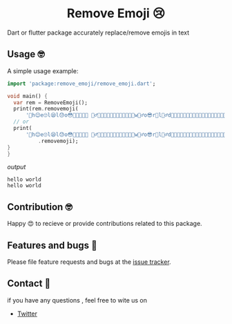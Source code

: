 <h1 align="center"> Remove Emoji 😢</h1>

Dart or flutter package accurately replace/remove emojis in text 

## Usage 🤓

A simple usage example:

```dart
import 'package:remove_emoji/remove_emoji.dart';

void main() {
  var rem = RemoveEmoji();
  print(rem.removemoji(
      '🤣h😌e🙄l😪l😓o😳🤔👨‍🦰🤶🏿 🧝‍♂️🍝🥘🌯🍦🥂🥂🎂🍰🧁🍨🍧😁w🤷‍♂️o😎r🤪l🤦‍♂️d🐸🤑😆😖🎉🍾🤟🤩😢🐭😡😍📧😄😔😇🧐😈🙁🤓🙂🥱'));
  // or
  print(
      '🤣h😌e🙄l😪l😓o😳🤔👨‍🦰🤶🏿 🧝‍♂️🍝🥘🌯🍦🥂🥂🎂🍰🧁🍨🍧😁w🤷‍♂️o😎r🤪l🤦‍♂️d🐸🤑😆😖🎉🍾🤟🤩😢🐭😡😍📧😄😔😇🧐😈🙁🤓🙂🥱'
          .removemoji);
}
}
```
*output*

```
hello world
hello world
```
## Contribution 🤓

Happy 😍 to recieve or provide contributions related to this package.


## Features and bugs 🐛

Please file feature requests and bugs at the [issue tracker](https://github.com/BuckthornInc/remove-emoji/issues).

## Contact 📧

if you have any questions , feel free to wite us on

+ [Twitter](https://twitter.com/buckthorninc)